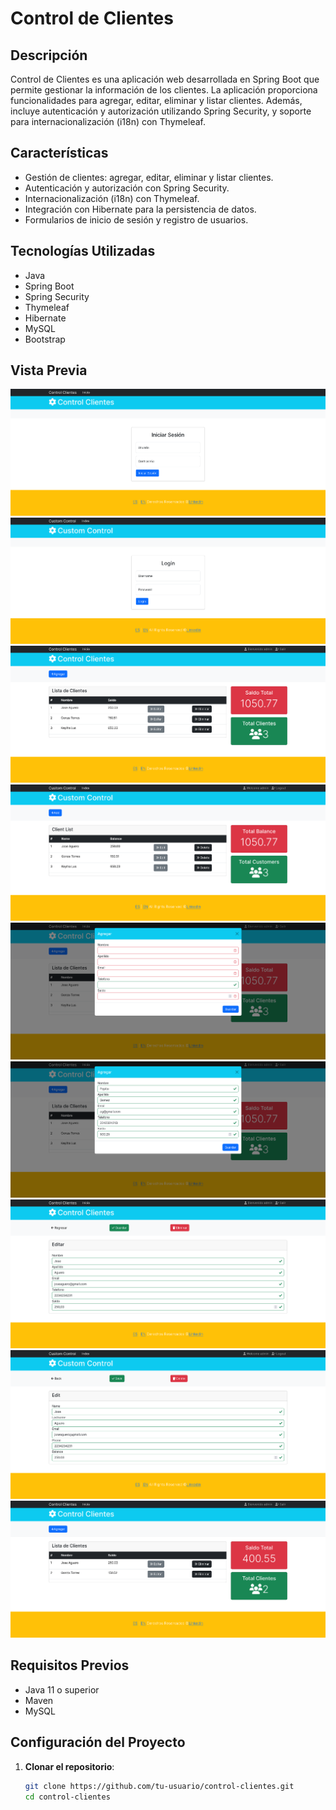 # Control de Clientes

## Descripción

Control de Clientes es una aplicación web desarrollada en Spring Boot que permite gestionar la información de los clientes. La aplicación proporciona funcionalidades para agregar, editar, eliminar y listar clientes. Además, incluye autenticación y autorización utilizando Spring Security, y soporte para internacionalización (i18n) con Thymeleaf.

## Características

- Gestión de clientes: agregar, editar, eliminar y listar clientes.
- Autenticación y autorización con Spring Security.
- Internacionalización (i18n) con Thymeleaf.
- Integración con Hibernate para la persistencia de datos.
- Formularios de inicio de sesión y registro de usuarios.

## Tecnologías Utilizadas

- Java
- Spring Boot
- Spring Security
- Thymeleaf
- Hibernate
- MySQL
- Bootstrap

## Vista Previa

![Login-es](src/main/resources/static/images/login-es.png)
![Login-en](src/main/resources/static/images/login-en.png)
![Index-es](src/main/resources/static/images/index-es.png)
![Index-en](src/main/resources/static/images/index-en.png)
![Agregar-es](src/main/resources/static/images/agregar-es.png)
![Agregar-es-datos](src/main/resources/static/images/agregar-es-datos.png)
![Editar-es](src/main/resources/static/images/editar-es.png)
![Editar-en](src/main/resources/static/images/editar-en.png)
![Eliminar-es](src/main/resources/static/images/eliminar-es.png)


## Requisitos Previos

- Java 11 o superior
- Maven
- MySQL

## Configuración del Proyecto

1. **Clonar el repositorio**:

   ```sh
   git clone https://github.com/tu-usuario/control-clientes.git
   cd control-clientes
